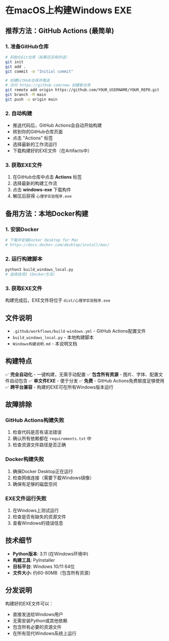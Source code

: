 # 在macOS上构建Windows EXE

## 推荐方法：GitHub Actions (最简单)

### 1. 准备GitHub仓库
```bash
# 初始化Git仓库（如果还没有的话）
git init
git add .
git commit -m "Initial commit"

# 创建GitHub仓库并推送
# 访问 https://github.com/new 创建新仓库
git remote add origin https://github.com/YOUR_USERNAME/YOUR_REPO.git
git branch -M main
git push -u origin main
```

### 2. 自动构建
- 推送代码后，GitHub Actions会自动开始构建
- 转到你的GitHub仓库页面
- 点击 "Actions" 标签
- 选择最新的工作流运行
- 下载构建好的EXE文件（在Artifacts中）

### 3. 获取EXE文件
1. 在GitHub仓库中点击 **Actions** 标签
2. 选择最新的构建工作流
3. 点击 **windows-exe** 下载构件
4. 解压后获得 `心理学实验程序.exe`

## 备用方法：本地Docker构建

### 1. 安装Docker
```bash
# 下载并安装Docker Desktop for Mac
# https://docs.docker.com/desktop/install/mac/
```

### 2. 运行构建脚本
```bash
python3 build_windows_local.py
# 选择选项2 (Docker方法)
```

### 3. 获取EXE文件
构建完成后，EXE文件将位于 `dist/心理学实验程序.exe`

## 文件说明

- `.github/workflows/build-windows.yml` - GitHub Actions配置文件
- `build_windows_local.py` - 本地构建脚本
- `Windows构建说明.md` - 本说明文档

## 构建特点

✅ **完全自动化** - 一键构建，无需手动配置
✅ **包含所有资源** - 图片、字体、配置文件自动包含
✅ **单文件EXE** - 便于分发
✅ **免费** - GitHub Actions免费额度足够使用
✅ **跨平台兼容** - 构建的EXE可在所有Windows版本运行

## 故障排除

### GitHub Actions构建失败
1. 检查代码是否有语法错误
2. 确认所有依赖都在 `requirements.txt` 中
3. 检查资源文件路径是否正确

### Docker构建失败
1. 确保Docker Desktop正在运行
2. 检查网络连接（需要下载Windows镜像）
3. 确保有足够的磁盘空间

### EXE文件运行失败
1. 在Windows上测试运行
2. 检查是否有缺失的资源文件
3. 查看Windows的错误信息

## 技术细节

- **Python版本**: 3.11 (在Windows环境中)
- **构建工具**: PyInstaller
- **目标平台**: Windows 10/11 64位
- **文件大小**: 约60-80MB（包含所有资源）

## 分发说明

构建好的EXE文件可以：
- 直接发送给Windows用户
- 无需安装Python或其他依赖
- 包含所有必要的资源文件
- 在所有现代Windows系统上运行
